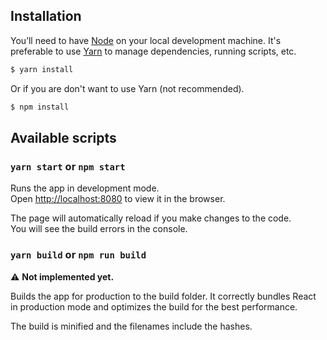 ## Installation

You’ll need to have [Node](https://nodejs.org) on your local development machine. It's preferable to use [Yarn](https://yarnpkg.com) to manage dependencies, running scripts, etc.

```sh
$ yarn install
```

Or if you are don't want to use Yarn (not recommended).

```sh
$ npm install
```

## Available scripts

### `yarn start` or `npm start`

Runs the app in development mode.<br>
Open [http://localhost:8080](http://localhost:8080) to view it in the browser.

The page will automatically reload if you make changes to the code.<br>
You will see the build errors in the console.

### `yarn build` or `npm run build`

:warning: **Not implemented yet.**

Builds the app for production to the build folder.
It correctly bundles React in production mode and optimizes the build for the best performance.

The build is minified and the filenames include the hashes.
